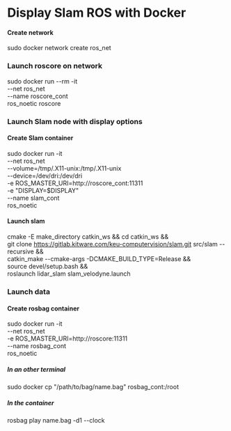 
# Display Slam ROS with Docker

#### Create network
sudo docker network create ros_net

### Launch roscore on network
sudo docker run --rm -it \
  --net ros_net \
  --name roscore_cont \
  ros_noetic roscore

### Launch Slam node with display options

#### Create Slam container
sudo docker run -it \
  --net ros_net \
  --volume=/tmp/.X11-unix:/tmp/.X11-unix \
  --device=/dev/dri:/dev/dri \
  -e ROS_MASTER_URI=http://roscore_cont:11311 \
  -e "DISPLAY=$DISPLAY" \
  --name slam_cont \
  ros_noetic

#### Launch slam
cmake -E make_directory catkin_ws && cd catkin_ws && \
git clone https://gitlab.kitware.com/keu-computervision/slam.git src/slam --recursive && \
catkin_make --cmake-args -DCMAKE_BUILD_TYPE=Release && \
source devel/setup.bash && \
roslaunch lidar_slam slam_velodyne.launch

### Launch data

#### Create rosbag container

sudo docker run -it \
  --net ros_net \
  -e ROS_MASTER_URI=http://roscore:11311 \
  --name rosbag_cont \
  ros_noetic

##### In an other terminal
sudo docker cp "/path/to/bag/name.bag" rosbag_cont:/root

##### In the container
rosbag play name.bag -d1 --clock